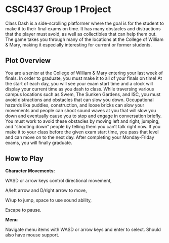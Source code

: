 # CSCI437 Group 1 Project
Class Dash is a side-scrolling platformer where the goal is for the student to make it to their final exams on time. It has many obstacles and distractions that the player must avoid, as well as collectibles that can help them out. The game takes you through many of the locations at the College of William & Mary, making it especially interesting for current or former students.

## Plot Overview
You are a senior at the College of William & Mary entering your last week of finals. In order to graduate, you must make it to all of your finals on time! At the start of each day, you will see your exam start time and a clock will display your current time as you dash to class. While traversing various campus locations such as Swem, The Sunken Gardens, and ISC, you must avoid distractions and obstacles that can slow you down. Occupational hazards like puddles, construction, and loose bricks can slow your movements and people can shoot sound waves at you that will slow you down and eventually cause you to stop and engage in conversation briefly. You must work to avoid these obstacles by moving left and right, jumping, and “shooting down” people by telling them you can’t talk right now. If you make it to your class before the given exam start time, you pass that level and can move on to the next day. After completing your Monday-Friday exams, you will finally graduate.

## How to Play
**Character Movements:**

WASD or arrow keys control directional movement,

 A/left arrow and D/right arrow to move,
 
 W/up to jump, space to use sound ability,
 
Escape to pause.

**Menu**

Navigate menu items with WASD or arrow keys and enter to select. Should also have mouse support.

